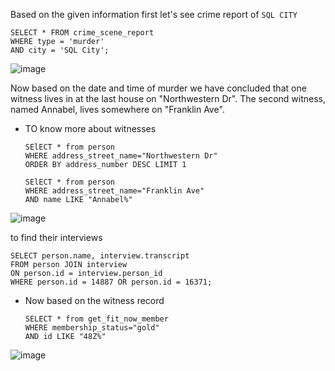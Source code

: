 Based on the given information first let's see crime report of `SQL CITY`

```
SELECT * FROM crime_scene_report 
WHERE type = 'murder' 
AND city = 'SQL City';
```
![image](https://github.com/user-attachments/assets/5f568eb1-beed-40c4-97cc-49fedec6bb29)



Now based on the date and time of murder we have concluded that one witness lives in at the last house on "Northwestern Dr". The second witness, named Annabel, lives somewhere on "Franklin Ave".

- TO know more about witnesses
  ```
  SElECT * from person
  WHERE address_street_name="Northwestern Dr"
  ORDER BY address_number DESC LIMIT 1
  ```

  ```
  SElECT * from person
  WHERE address_street_name="Franklin Ave"
  AND name LIKE "Annabel%"
  ```

![image](https://github.com/user-attachments/assets/425f5256-2e26-4cf3-a21b-af130f1ddc0c)



to find their interviews

```
SELECT person.name, interview.transcript
FROM person JOIN interview
ON person.id = interview.person_id
WHERE person.id = 14887 OR person.id = 16371;
```


- Now based on the witness record
  ```
  SELECT * from get_fit_now_member
  WHERE membership_status="gold"
  AND id LIKE "48Z%"
  ```

 ![image](https://github.com/user-attachments/assets/9765649f-b0a4-4eac-bd0a-598488a32296)
